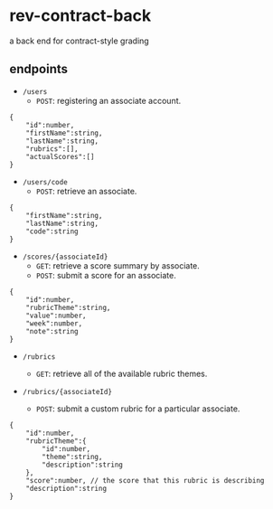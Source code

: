 # rev-contract-back
a back end for contract-style grading

## endpoints

- `/users`
    - `POST`: registering an associate account.
```
{
    "id":number,
    "firstName":string,
    "lastName":string,
    "rubrics":[],
    "actualScores":[]
}
```

- `/users/code`
    - `POST`: retrieve an associate.
```
{
    "firstName":string,
    "lastName":string,
    "code":string
}
```

- `/scores/{associateId}`
    - `GET`: retrieve a score summary by associate.
    - `POST`: submit a score for an associate.
```
{
    "id":number,
    "rubricTheme":string,
    "value":number,
    "week":number,
    "note":string
}
```

- `/rubrics`
    - `GET`: retrieve all of the available rubric themes.

- `/rubrics/{associateId}`
    - `POST`: submit a custom rubric for a particular associate.
```
{
    "id":number,
    "rubricTheme":{
        "id":number,
        "theme":string,
        "description":string
    },
    "score":number, // the score that this rubric is describing
    "description":string
}
```
